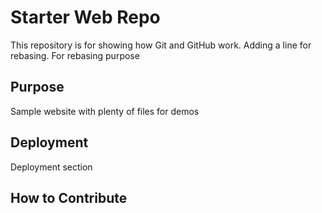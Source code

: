 # Starter Web Repo

This repository is for showing how Git and GitHub work.
Adding a line for rebasing. For rebasing purpose

## Purpose

Sample website with plenty of files for demos

## Deployment 

Deployment section

## How to Contribute